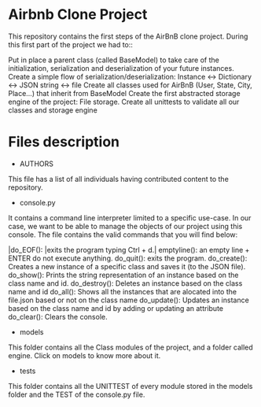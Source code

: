 # Airbnb Clone Project

This repository contains the first steps of the AirBnB clone project. During this first part of the project we had to::

Put in place a parent class (called BaseModel) to take care of the initialization, serialization and deserialization of your future instances.
Create a simple flow of serialization/deserialization: Instance <-> Dictionary <-> JSON string <-> file
Create all classes used for AirBnB (User, State, City, Place…) that inherit from BaseModel
Create the first abstracted storage engine of the project: File storage.
Create all unittests to validate all our classes and storage engine

# Files description

- AUTHORS

This file has a list of all individuals having contributed content to the repository.

- console.py

It contains a command line interpreter limited to a specific use-case. In our case, we want to be able to manage the objects of our project using this console. The file contains the valid commands that you will find below:

|do_EOF(): |exits the program typing Ctrl + d.|
emptyline(): an empty line + ENTER do not execute anything.
do_quit(): exits the program.
do_create(): Creates a new instance of a specific class and saves it (to the JSON file).
do_show(): Prints the string representation of an instance based on the class name and id.
do_destroy(): Deletes an instance based on the class name and id
do_all(): Shows all the instances that are alocated into the file.json based or not on the class name
do_update(): Updates an instance based on the class name and id by adding or updating an attribute
do_clear(): Clears the console.

- models

This folder contains all the Class modules of the project, and a folder called engine. Click on models to know more about it.

- tests

This folder contains all the UNITTEST of every module stored in the models folder and the TEST of the console.py file.
